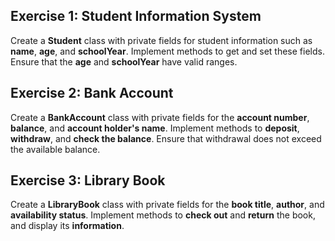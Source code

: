## Exercise 1: Student Information System

Create a **Student** class with private fields for student information such as **name**, **age**, and **schoolYear**. Implement methods to get and set these fields. Ensure that the **age** and **schoolYear** have valid ranges.

## Exercise 2: Bank Account

Create a **BankAccount** class with private fields for the **account number**, **balance**, and **account holder's name**. Implement methods to **deposit**, **withdraw**, and **check the balance**. Ensure that withdrawal does not exceed the available balance.

## Exercise 3: Library Book

Create a **LibraryBook** class with private fields for the **book title**, **author**, and **availability status**. Implement methods to **check out** and **return** the book, and display its **information**.